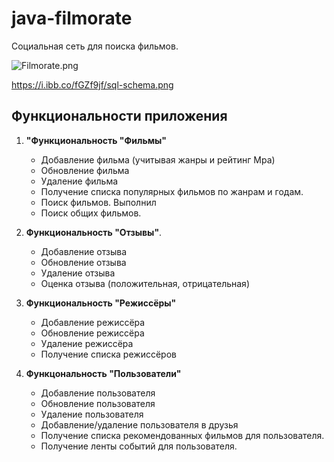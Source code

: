 # java-filmorate
Социальная сеть для поиска фильмов.

![Filmorate.png](https://i.ibb.co/XWW2s9W/sql-schema.png)

https://i.ibb.co/fGZf9jf/sql-schema.png

## Функциональности приложения
1. **"Функциональность "Фильмы"**
    * Добавление фильма (учитывая жанры и рейтинг Mpa)
    * Обновление фильма
    * Удаление фильма
    * Получение списка популярных фильмов по жанрам и годам.
    * Поиск фильмов. Выполнил 
    * Поиск общих фильмов.

2. **Функциональность "Отзывы"**.
    * Добавление отзыва
    * Обновление отзыва
    * Удаление отзыва
    * Оценка отзыва (положительная, отрицательная)

3. **Функциональность "Режиссёры"** 
    * Добавление режиссёра
    * Обновление режиссёра
    * Удаление режиссёра
    * Получение списка режиссёров

4. **Функцональность "Пользователи"** 
    * Добавление пользователя
    * Обновление пользователя
    * Удаление пользователя
    * Добавление/удаление пользователя в друзья
    * Получение списка рекомендованных фильмов для пользователя.
    * Получение ленты cобытий для пользователя.
    

